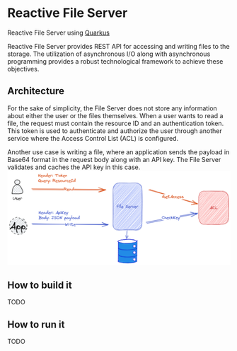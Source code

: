 # Reactive File Server
Reactive File Server using [Quarkus](https://quarkus.io/)

Reactive File Server provides REST API for accessing and writing files to the storage. The utilization of asynchronous I/O along
with asynchronous programming provides a robust technological framework to achieve these objectives.

## Architecture
For the sake of simplicity, the File Server does not store any information about either the user or the files themselves. When a user wants to read a file, the request must contain the resource ID and an authentication token. This token is used to authenticate and authorize the user through another service where the Access Control List (ACL) is configured.

Another use case is writing a file, where an application sends the payload in Base64 format in the request body along with an API key. The File Server validates and caches the API key in this case.
![FileServer](architecture.png)

## How to build it
TODO

## How to run it
TODO

